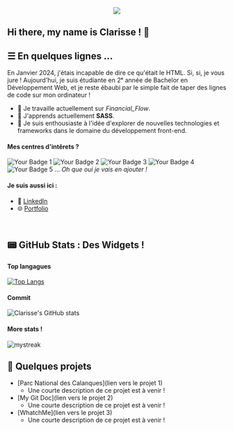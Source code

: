 <div align = "center">
    <img src=./bannière.png/>
</div>


## Hi there, my name is Clarisse ! 👋

## ☰ En quelques lignes ...
En Janvier 2024, j'étais incapable de dire ce qu'était le HTML. Si, si, je vous jure ! 
Aujourd'hui, je suis étudiante en 2ᵉ année de Bachelor en Développement Web, et je reste ébaubi par le simple fait de taper des lignes de code sur mon ordinateur !

- 🔭 Je travaille actuellement sur <i>Financial_Flow</i>.
- 🌱 J'apprends actuellement <b>SASS</b>.
- 🚀 Je suis enthousiaste à l'idée d'explorer de nouvelles technologies et frameworks dans le domaine du développement front-end.

#### Mes centres d'intêrets ?
![Your Badge 1](https://img.shields.io/badge/Doctor_Who-blue)
![Your Badge 2](https://img.shields.io/badge/Musique-white)
![Your Badge 3](https://img.shields.io/badge/Couleurs-gray)
![Your Badge 4](https://img.shields.io/badge/Informatique-green)
![Your Badge 5](https://img.shields.io/badge/Jeux_de_société-yellow)
...
<i>Oh que oui je vais en ajouter !</i>

#### Je suis aussi ici :
- 💼 [LinkedIn](https://www.linkedin.com/in/clarisse-lebaut/)
- 🌐 [Portfolio](https://clarisse-le-baut.students-laplateforme.io/portfolio/index.html)

<br>

## 📟 GitHub Stats : Des Widgets !

#### Top langagues

[![Top Langs](https://github-readme-stats.vercel.app/api/top-langs/?username=clarisse-lebaut&layout=compact&theme=catppuccin-latte)](https://github.com/clarisse-lebaut)

#### Commit 

![Clarisse's GitHub stats](https://github-readme-stats.vercel.app/api?username=clarisse-lebaut&hide=stars,prs,issues,contribs&show_icons=true&count_private=true&hide_rank=true&theme=catppuccin-latte)

#### More stats !

<img src="https://github-readme-streak-stats.herokuapp.com/?user=clarisse-lebaut&theme=catppuccin-latte" alt="mystreak"/>

<br>

## 📝 Quelques projets 
- [Parc National des Calanques](lien vers le projet 1)
    - Une courte description de ce projet est à venir !
- [My Git Doc](lien vers le projet 2)
    - Une courte description de ce projet est à venir !
- [WhatchMe](lien vers le projet 3)
    - Une courte description de ce projet est à venir !









